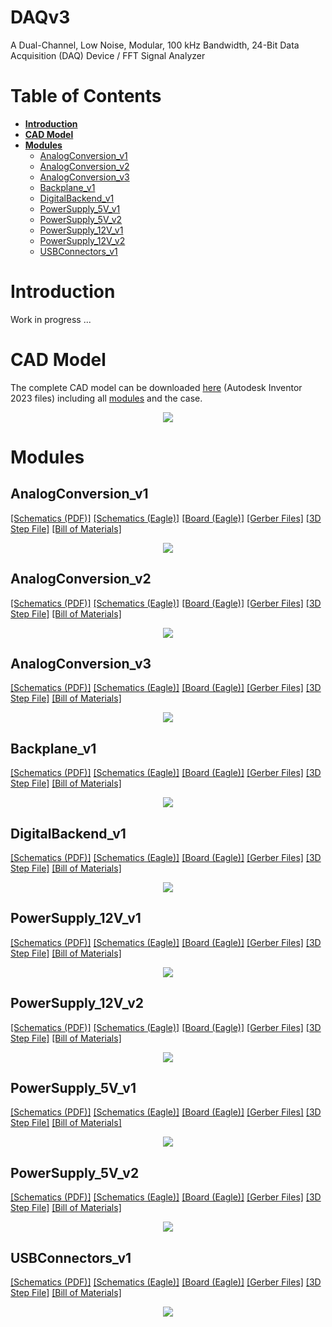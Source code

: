 # DAQv3
A Dual-Channel, Low Noise, Modular, 100 kHz Bandwidth, 24-Bit Data Acquisition (DAQ) Device / FFT Signal Analyzer

# Table of Contents

- **[Introduction](#introduction)**
- **[CAD Model](#cad-model)**
- **[Modules](#modules)**
  - [AnalogConversion_v1](#AnalogConversion_v1)
  - [AnalogConversion_v2](#AnalogConversion_v2)
  - [AnalogConversion_v3](#AnalogConversion_v3)
  - [Backplane_v1](#Backplane_v1)
  - [DigitalBackend_v1](#DigitalBackend_v1)
  - [PowerSupply_5V_v1](#PowerSupply_5V_v1)
  - [PowerSupply_5V_v2](#PowerSupply_5V_v2)
  - [PowerSupply_12V_v1](#PowerSupply_12V_v1)
  - [PowerSupply_12V_v2](#PowerSupply_12V_v2)
  - [USBConnectors_v1](#USBConnectors_v1)

# Introduction

Work in progress ...


# CAD Model

The complete CAD model can be downloaded <a href="https://github.com/yildi1337/DAQv3/tree/main/cad_complete/inventor">here</a> (Autodesk Inventor 2023 files) including all <a href="#modules">modules</a> and the case.

<p align="center">
    <img src="https://github.com/yildi1337/DAQv3/blob/main/cad_complete/DAQ_v3.png" />
</p>


# Modules

## AnalogConversion_v1

[[Schematics (PDF)]](https://github.com/yildi1337/DAQv3/blob/main/schematics/AnalogConversion_v1_Schematics.pdf) [[Schematics (Eagle)]](https://github.com/yildi1337/DAQv3/blob/main/eagle/AnalogConversion_v1.sch) [[Board (Eagle)]](https://github.com/yildi1337/DAQv3/blob/main/eagle/AnalogConversion_v1.brd) [[Gerber Files]](https://github.com/yildi1337/DAQv3/blob/main/pcb_gerber/AnalogConversion_v1_2022-03-20.zip) [[3D Step File]](https://github.com/yildi1337/DAQv3/blob/main/cad_modules_step/AnalogConversion_v1.step) [[Bill of Materials]](https://github.com/yildi1337/DAQv3/blob/main/pcb_bom/BOM_AnalogConversion_v1.txt)
<p align="center">
    <img src="https://github.com/yildi1337/DAQv3/blob/main/cad_modules_pictures/AnalogConversion_v1.png" />
</p>

## AnalogConversion_v2

[[Schematics (PDF)]](https://github.com/yildi1337/DAQv3/blob/main/schematics/AnalogConversion_v2_Schematics.pdf) [[Schematics (Eagle)]](https://github.com/yildi1337/DAQv3/blob/main/eagle/AnalogConversion_v2.sch) [[Board (Eagle)]](https://github.com/yildi1337/DAQv3/blob/main/eagle/AnalogConversion_v2.brd) [[Gerber Files]](https://github.com/yildi1337/DAQv3/blob/main/pcb_gerber/AnalogConversion_v2_2022-05-25.zip) [[3D Step File]](https://github.com/yildi1337/DAQv3/blob/main/cad_modules_step/AnalogConversion_v2.step) [[Bill of Materials]](https://github.com/yildi1337/DAQv3/blob/main/pcb_bom/BOM_AnalogConversion_v2.txt)
<p align="center">
    <img src="https://github.com/yildi1337/DAQv3/blob/main/cad_modules_pictures/AnalogConversion_v2.png" />
</p>

## AnalogConversion_v3

[[Schematics (PDF)]](https://github.com/yildi1337/DAQv3/blob/main/schematics/AnalogConversion_v3_Schematics.pdf) [[Schematics (Eagle)]](https://github.com/yildi1337/DAQv3/blob/main/eagle/AnalogConversion_v3.sch) [[Board (Eagle)]](https://github.com/yildi1337/DAQv3/blob/main/eagle/AnalogConversion_v3.brd) [[Gerber Files]](https://github.com/yildi1337/DAQv3/blob/main/pcb_gerber/AnalogConversion_v3_2022-07-25.zip) [[3D Step File]](https://github.com/yildi1337/DAQv3/blob/main/cad_modules_step/AnalogConversion_v3.step) [[Bill of Materials]](https://github.com/yildi1337/DAQv3/blob/main/pcb_bom/BOM_AnalogConversion_v3.txt)
<p align="center">
    <img src="https://github.com/yildi1337/DAQv3/blob/main/cad_modules_pictures/AnalogConversion_v3.png" />
</p>

## Backplane_v1

[[Schematics (PDF)]](https://github.com/yildi1337/DAQv3/blob/main/schematics/Backplane_v1_Schematics.pdf) [[Schematics (Eagle)]](https://github.com/yildi1337/DAQv3/blob/main/eagle/Backplane_v1.sch) [[Board (Eagle)]](https://github.com/yildi1337/DAQv3/blob/main/eagle/Backplane_v1.brd) [[Gerber Files]](https://github.com/yildi1337/DAQv3/blob/main/pcb_gerber/Backplane_v1_2022-03-20.zip) [[3D Step File]](https://github.com/yildi1337/DAQv3/blob/main/cad_modules_step/Backplane_v1.step) [[Bill of Materials]](https://github.com/yildi1337/DAQv3/blob/main/pcb_bom/BOM_Backplane_v1.txt)
<p align="center">
    <img src="https://github.com/yildi1337/DAQv3/blob/main/cad_modules_pictures/Backplane_v1.png" />
</p>

## DigitalBackend_v1

[[Schematics (PDF)]](https://github.com/yildi1337/DAQv3/blob/main/schematics/DigitalBackend_v1_Schematics.pdf) [[Schematics (Eagle)]](https://github.com/yildi1337/DAQv3/blob/main/eagle/DigitalBackend_v1.sch) [[Board (Eagle)]](https://github.com/yildi1337/DAQv3/blob/main/eagle/DigitalBackend_v1.brd) [[Gerber Files]](https://github.com/yildi1337/DAQv3/blob/main/pcb_gerber/DigitalBackend_v1_2022-03-20.zip) [[3D Step File]](https://github.com/yildi1337/DAQv3/blob/main/cad_modules_step/DigitalBackend_v1.step) [[Bill of Materials]](https://github.com/yildi1337/DAQv3/blob/main/pcb_bom/BOM_DigitalBackend_v1.txt)
<p align="center">
    <img src="https://github.com/yildi1337/DAQv3/blob/main/cad_modules_pictures/DigitalBackend_v1.png" />
</p>

## PowerSupply_12V_v1

[[Schematics (PDF)]](https://github.com/yildi1337/DAQv3/blob/main/schematics/PowerSupply_12V_v1_Schematics.pdf) [[Schematics (Eagle)]](https://github.com/yildi1337/DAQv3/blob/main/eagle/PowerSupply_12V_v1.sch) [[Board (Eagle)]](https://github.com/yildi1337/DAQv3/blob/main/eagle/PowerSupply_12V_v1.brd) [[Gerber Files]](https://github.com/yildi1337/DAQv3/blob/main/pcb_gerber/PowerSupply_12V_v1_2022-03-20.zip) [[3D Step File]](https://github.com/yildi1337/DAQv3/blob/main/cad_modules_step/PowerSupply_12V_v1.step) [[Bill of Materials]](https://github.com/yildi1337/DAQv3/blob/main/pcb_bom/BOM_PowerSupply_12V_v1.txt)
<p align="center">
    <img src="https://github.com/yildi1337/DAQv3/blob/main/cad_modules_pictures/PowerSupply_12V_v1.png" />
</p>

## PowerSupply_12V_v2

[[Schematics (PDF)]](https://github.com/yildi1337/DAQv3/blob/main/schematics/PowerSupply_12V_v2_Schematics.pdf) [[Schematics (Eagle)]](https://github.com/yildi1337/DAQv3/blob/main/eagle/PowerSupply_12V_v2.sch) [[Board (Eagle)]](https://github.com/yildi1337/DAQv3/blob/main/eagle/PowerSupply_12V_v2.brd) [[Gerber Files]](https://github.com/yildi1337/DAQv3/blob/main/pcb_gerber/PowerSupply_12V_v2_2022-05-25.zip) [[3D Step File]](https://github.com/yildi1337/DAQv3/blob/main/cad_modules_step/PowerSupply_12V_v2.step) [[Bill of Materials]](https://github.com/yildi1337/DAQv3/blob/main/pcb_bom/BOM_PowerSupply_12V_v2.txt)
<p align="center">
    <img src="https://github.com/yildi1337/DAQv3/blob/main/cad_modules_pictures/PowerSupply_12V_v2.png" />
</p>

## PowerSupply_5V_v1

[[Schematics (PDF)]](https://github.com/yildi1337/DAQv3/blob/main/schematics/PowerSupply_5V_v1_Schematics.pdf) [[Schematics (Eagle)]](https://github.com/yildi1337/DAQv3/blob/main/eagle/PowerSupply_5V_v1.sch) [[Board (Eagle)]](https://github.com/yildi1337/DAQv3/blob/main/eagle/PowerSupply_5V_v1.brd) [[Gerber Files]](https://github.com/yildi1337/DAQv3/blob/main/pcb_gerber/PowerSupply_5V_v1_2022-03-20.zip) [[3D Step File]](https://github.com/yildi1337/DAQv3/blob/main/cad_modules_step/PowerSupply_5V_v1.step) [[Bill of Materials]](https://github.com/yildi1337/DAQv3/blob/main/pcb_bom/BOM_PowerSupply_5V_v1.txt)
<p align="center">
    <img src="https://github.com/yildi1337/DAQv3/blob/main/cad_modules_pictures/PowerSupply_5V_v1.png" />
</p>

## PowerSupply_5V_v2

[[Schematics (PDF)]](https://github.com/yildi1337/DAQv3/blob/main/schematics/PowerSupply_5V_v2_Schematics.pdf) [[Schematics (Eagle)]](https://github.com/yildi1337/DAQv3/blob/main/eagle/PowerSupply_5V_v2.sch) [[Board (Eagle)]](https://github.com/yildi1337/DAQv3/blob/main/eagle/PowerSupply_5V_v2.brd) [[Gerber Files]](https://github.com/yildi1337/DAQv3/blob/main/pcb_gerber/PowerSupply_5V_v2_2022-05-25.zip) [[3D Step File]](https://github.com/yildi1337/DAQv3/blob/main/cad_modules_step/PowerSupply_5V_v2.step) [[Bill of Materials]](https://github.com/yildi1337/DAQv3/blob/main/pcb_bom/BOM_PowerSupply_5V_v2.txt)
<p align="center">
    <img src="https://github.com/yildi1337/DAQv3/blob/main/cad_modules_pictures/PowerSupply_5V_v2.png" />
</p>


## USBConnectors_v1

[[Schematics (PDF)]](https://github.com/yildi1337/DAQv3/blob/main/schematics/USBConnectors_v1_Schematics.pdf) [[Schematics (Eagle)]](https://github.com/yildi1337/DAQv3/blob/main/eagle/USBConnectors_v1.sch) [[Board (Eagle)]](https://github.com/yildi1337/DAQv3/blob/main/eagle/USBConnectors_v1.brd) [[Gerber Files]](https://github.com/yildi1337/DAQv3/blob/main/pcb_gerber/USBConnectors_v1_2022-03-14.zip) [[3D Step File]](https://github.com/yildi1337/DAQv3/blob/main/cad_modules_step/USBConnectors_v1.step) [[Bill of Materials]](https://github.com/yildi1337/DAQv3/blob/main/pcb_bom/BOM_USBConnectors_v1.txt)
<p align="center">
    <img src="https://github.com/yildi1337/DAQv3/blob/main/cad_modules_pictures/USBConnectors_v1.png" />
</p>

